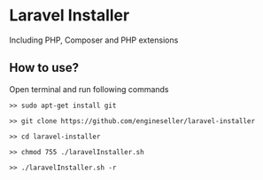 # Laravel Installer
Including PHP, Composer and PHP extensions

## How to use?
Open terminal and run following commands
```
>> sudo apt-get install git
```
```
>> git clone https://github.com/engineseller/laravel-installer
```
```
>> cd laravel-installer
```
```
>> chmod 755 ./laravelInstaller.sh
```
```
>> ./laravelInstaller.sh -r
```
